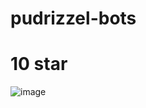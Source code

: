 # pudrizzel-bots
<h1>10 star </h1>
<img alt="image" src= "https://media.discordapp.net/attachments/1376192240535470080/1376192262236536853/image.png?ex=68346e6b&is=68331ceb&hm=58de1677345c70173e43bf3a17c495cfc0570bfbc6b018a0c2e22a2a31bc59d9&=&quality=lossless">
